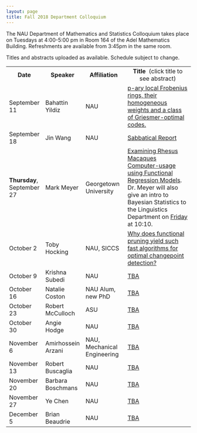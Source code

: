 ```yaml
---
layout: page
title: Fall 2018 Department Colloquium
---
```


The NAU Department of Mathematics and Statistics Colloquium takes place on Tuesdays at 4:00-5:00 pm in Room 164 of the Adel Mathematics Building. Refreshments are available from 3:45pm in the same room.

Titles and abstracts uploaded as available.  Schedule subject to change.

<table width="100%" align="center">
<tbody>
<tr>
<td width="15%">
<center>
  <b>Date</b>
</center></td>

<td width="20%">
<center>
  <b>Speaker</b>
</center></td>

<td>
<center>
  <b>Affiliation</b>
</center></td>

<td>
<center>
  <b>Title&nbsp;</b> (click title to see abstract)
</center></td>
</tr>

<tr>
<td>September 11</td>
<td>Bahattin Yildiz</td>
<td>NAU</td>
<td><a href="{{ site.baseurl }}/colloquium_files/ColloquiumFlyer_180911.pdf">p-ary local Frobenius rings, their homogeneous weights and a class of Griesmer-optimal codes.</a></td>
</tr>

<tr>
<td>September 18</td>
<td>Jin Wang</td>
<td>NAU</td>
<td><a href="{{ site.baseurl }}/colloquium_files/ColloquiumFlyer_180918.pdf">Sabbatical Report</a></td>
</tr>

<tr>
  <td><b>Thursday</b>, September 27</td>
<td>Mark Meyer</td>
<td>Georgetown University</td>
<td><a href="{{ site.baseurl }}/colloquium_files/ColloquiumFlyer_180927.pdf">Examining Rhesus Macaques Computer-usage using Functional Regression Models</a>. Dr. Meyer will also give an intro to Bayesian Statistics to the Linguistics Department on
 <a href="{{ site.baseurl }}/colloquium_files/Flyer_Bayes(MarkMeyer).pdf">Friday</a> at 10:10.</td>
</tr>

<tr>
<td>October 2</td>
<td>Toby Hocking</td>
<td>NAU, SICCS</td>
<td><a href="{{ site.baseurl }}/colloquium_files/ColloquiumFlyer_181002.pdf">Why does functional pruning yield such fast algorithms for optimal changepoint detection?</a></td>
</tr>

<tr>
<td>October 9</td>
<td>Krishna Subedi</td>
<td>NAU</td>
<td><a href="{{ site.baseurl }}/colloquium_files/ColloquiumFlyer_181009.pdf">TBA</a></td>
</tr>

<tr>
<td>October 16</td>
<td>Natalie Coston</td>
<td>NAU Alum, new PhD</td>
<td><a href="{{ site.baseurl }}/colloquium_files/ColloquiumFlyer_181016.pdf">TBA
</a></td>
</tr>

<tr>
<td>October 23</td>
<td>Robert McCulloch</td>
<td>ASU</td>
<td><a href="{{ site.baseurl }}/colloquium_files/ColloquiumFlyer_181023.pdf">TBA</a></td>
</tr>

<tr>
<td>October 30</td>
<td>Angie Hodge</td>
<td>NAU</td>
<td><a href="{{ site.baseurl }}/colloquium_files/ColloquiumFlyer_181030.pdf">TBA</a></td>
</tr>

<tr>
<td>November 6</td>
<td>Amirhossein Arzani</td>
<td>NAU, Mechanical Engineering</td>
<td><a href="{{ site.baseurl }}/colloquium_files/ColloquiumFlyer_181106.pdf">TBA</a></td>
</tr>

<tr>
<td>November 13</td>
<td>Robert Buscaglia</td>
<td>NAU</td>
<td><a href="{{ site.baseurl }}/colloquium_files/ColloquiumFlyer_181113.pdf">TBA</a></td>
</tr>

<tr>
<td>November 20</td>
<td>Barbara Boschmans</td>
<td>NAU</td>
<td><a href="{{ site.baseurl }}/colloquium_files/ColloquiumFlyer_181120.pdf">TBA</a></td>
</tr>

<tr>
<td>November 27</td>
<td>Ye Chen</td>
<td>NAU</td>
<td><a href="{{ site.baseurl }}/colloquium_files/ColloquiumFlyer_181127.pdf">TBA</a></td>
</tr>

<tr>
<td>December 5</td>
<td>Brian Beaudrie</td>
<td>NAU</td>
<td><a href="{{ site.baseurl }}/colloquium_files/ColloquiumFlyer_181204.pdf">TBA</a></td>
</tr>

</tbody>
</table>

